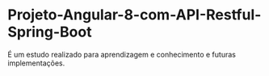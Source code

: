 # Projeto-Angular-8-com-API-Restful-Spring-Boot
É um estudo realizado para aprendizagem e conhecimento e futuras implementações.
